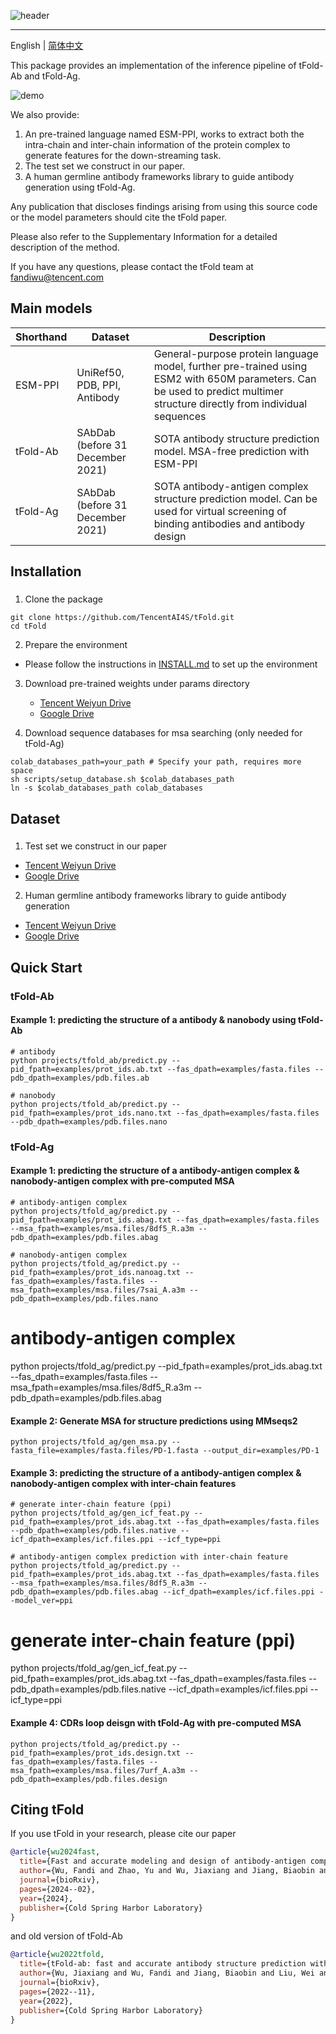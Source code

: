![header](docs/tfold.png)

--------------------------------------------------------------------------------

English | [简体中文](./README-zh.md)

This package provides an implementation of the inference pipeline of tFold-Ab and tFold-Ag.

![demo](docs/demo.png)

We also provide:

1. An pre-trained language named ESM-PPI, works to extract both the intra-chain and inter-chain
information of the protein complex to generate features for the down-streaming task.
2. The test set we construct in our paper.
3. A human germline antibody frameworks library to guide antibody generation using tFold-Ag.

Any publication that discloses findings arising from using this source code or the model parameters
should cite the tFold paper.

Please also refer to the Supplementary Information for a detailed description of the method.

If you have any questions, please contact the tFold team at fandiwu@tencent.com

## Main models
| Shorthand | Dataset | Description  |
|---------------|---------|--------------|
| ESM-PPI   | UniRef50, PDB, PPI, Antibody | General-purpose protein language model, further pre-trained using ESM2 with 650M parameters. Can be used to predict multimer structure directly from individual sequences |
| tFold-Ab  | SAbDab (before 31 December 2021) | SOTA antibody structure prediction model. MSA-free prediction with ESM-PPI |
| tFold-Ag  | SAbDab (before 31 December 2021) | SOTA antibody-antigen complex structure prediction model. Can be used for virtual screening of binding antibodies and antibody design |

## Installation

###
1. Clone the package
```shell
git clone https://github.com/TencentAI4S/tFold.git
cd tFold
```

2. Prepare the environment

* Please follow the instructions in [INSTALL.md](./docs/INSTALL.md) to set up the environment

3. Download pre-trained weights under params directory
    * [Tencent Weiyun Drive](https://share.weiyun.com/EF0QKLj8)
    * [Google Drive](https://drive.google.com/file/d/1BRBsxSLaUAas8K0SMXiZdNaMARwNnRFN/view?pli=1)

4. Download sequence databases for msa searching (only needed for tFold-Ag)
```shell
colab_databases_path=your_path # Specify your path, requires more space
sh scripts/setup_database.sh $colab_databases_path
ln -s $colab_databases_path colab_databases
```
## Dataset
###

1. Test set we construct in our paper
  * [Tencent Weiyun Drive](https://share.weiyun.com/e4byANXL)
  * [Google Drive](https://drive.google.com/file/d/1R-u3fkNxSOIG8bUmXbxTzPLSSj5iSWip/view?usp=sharing)

2. Human germline antibody frameworks library to guide antibody generation
  * [Tencent Weiyun Drive](https://share.weiyun.com/qgM7rhoM)
  * [Google Drive](https://drive.google.com/file/d/1dzNFUIk3Mt_1yPckvVaGll8IrxLJ82py/view?usp=sharing)


## Quick Start
### tFold-Ab
#### Example 1: predicting the structure of a antibody & nanobody using tFold-Ab
```
# antibody
python projects/tfold_ab/predict.py --pid_fpath=examples/prot_ids.ab.txt --fas_dpath=examples/fasta.files --pdb_dpath=examples/pdb.files.ab

# nanobody
python projects/tfold_ab/predict.py --pid_fpath=examples/prot_ids.nano.txt --fas_dpath=examples/fasta.files --pdb_dpath=examples/pdb.files.nano
```
### tFold-Ag

#### Example 1: predicting the structure of a antibody-antigen complex & nanobody-antigen complex with pre-computed MSA
```
# antibody-antigen complex
python projects/tfold_ag/predict.py --pid_fpath=examples/prot_ids.abag.txt --fas_dpath=examples/fasta.files --msa_fpath=examples/msa.files/8df5_R.a3m --pdb_dpath=examples/pdb.files.abag

# nanobody-antigen complex
python projects/tfold_ag/predict.py --pid_fpath=examples/prot_ids.nanoag.txt --fas_dpath=examples/fasta.files --msa_fpath=examples/msa.files/7sai_A.a3m --pdb_dpath=examples/pdb.files.nano
```
# antibody-antigen complex
python projects/tfold_ag/predict.py --pid_fpath=examples/prot_ids.abag.txt --fas_dpath=examples/fasta.files --msa_fpath=examples/msa.files/8df5_R.a3m --pdb_dpath=examples/pdb.files.abag

#### Example 2: Generate MSA for structure predictions using MMseqs2
```
python projects/tfold_ag/gen_msa.py --fasta_file=examples/fasta.files/PD-1.fasta --output_dir=examples/PD-1
```

#### Example 3: predicting the structure of a antibody-antigen complex & nanobody-antigen complex with inter-chain features
```
# generate inter-chain feature (ppi)
python projects/tfold_ag/gen_icf_feat.py --pid_fpath=examples/prot_ids.abag.txt --fas_dpath=examples/fasta.files --pdb_dpath=examples/pdb.files.native --icf_dpath=examples/icf.files.ppi --icf_type=ppi

# antibody-antigen complex prediction with inter-chain feature
python projects/tfold_ag/predict.py --pid_fpath=examples/prot_ids.abag.txt --fas_dpath=examples/fasta.files --msa_fpath=examples/msa.files/8df5_R.a3m --pdb_dpath=examples/pdb.files.abag --icf_dpath=examples/icf.files.ppi --model_ver=ppi
```
# generate inter-chain feature (ppi)
python projects/tfold_ag/gen_icf_feat.py --pid_fpath=examples/prot_ids.abag.txt --fas_dpath=examples/fasta.files --pdb_dpath=examples/pdb.files.native --icf_dpath=examples/icf.files.ppi --icf_type=ppi

#### Example 4: CDRs loop deisgn with tFold-Ag with pre-computed MSA
```
python projects/tfold_ag/predict.py --pid_fpath=examples/prot_ids.design.txt --fas_dpath=examples/fasta.files --msa_fpath=examples/msa.files/7urf_A.a3m --pdb_dpath=examples/pdb.files.design
```
## Citing tFold

If you use tFold in your research, please cite our paper

```BibTeX
@article{wu2024fast,
  title={Fast and accurate modeling and design of antibody-antigen complex using tFold},
  author={Wu, Fandi and Zhao, Yu and Wu, Jiaxiang and Jiang, Biaobin and He, Bing and Huang, Longkai and Qin, Chenchen and Yang, Fan and Huang, Ningqiao and Xiao, Yang and others},
  journal={bioRxiv},
  pages={2024--02},
  year={2024},
  publisher={Cold Spring Harbor Laboratory}
}
```

and old version of tFold-Ab

```BibTeX
@article{wu2022tfold,
  title={tFold-ab: fast and accurate antibody structure prediction without sequence homologs},
  author={Wu, Jiaxiang and Wu, Fandi and Jiang, Biaobin and Liu, Wei and Zhao, Peilin},
  journal={bioRxiv},
  pages={2022--11},
  year={2022},
  publisher={Cold Spring Harbor Laboratory}
}
```
